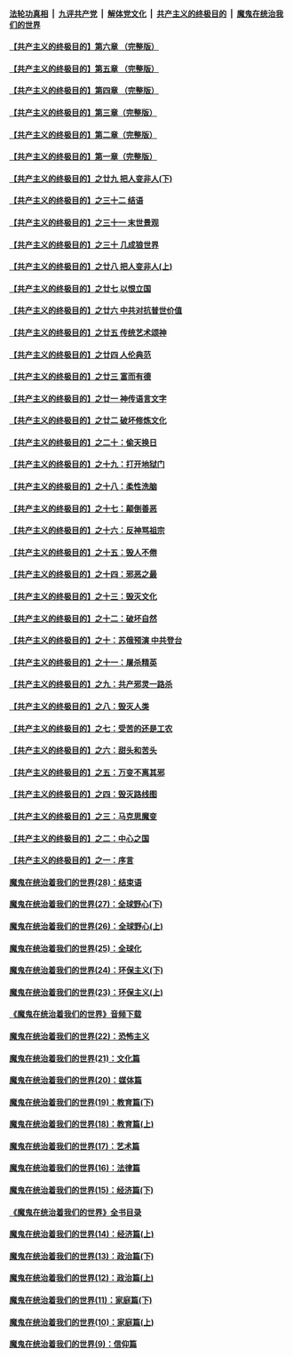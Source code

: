 ####  [法轮功真相](../../../../basic/blob/master/README.md?t=05061801) &nbsp;|&nbsp; [九评共产党](../../../../9ping.md/blob/master/README.md?t=05061801) &nbsp;|&nbsp; [解体党文化](../../../../jtdwh.md/blob/master/README.md?t=05061801)  &nbsp;|&nbsp; [共产主义的终极目的](../../../../gczydzjmd.md/blob/master/README.md?t=05061801) &nbsp;|&nbsp; [魔鬼在统治我们的世界](../../../../mgztzwmdsj.md/blob/master/README.md?t=05061801) 

#### [【共产主义的终极目的】第六章 （完整版）](../pages/nsc422/n11428913.md?t=05061801) 

#### [【共产主义的终极目的】第五章 （完整版）](../pages/nsc422/n11428912.md?t=05061801) 

#### [【共产主义的终极目的】第四章 （完整版）](../pages/nsc422/n11428907.md?t=05061801) 

#### [【共产主义的终极目的】第三章（完整版）](../pages/nsc422/n11428848.md?t=05061801) 

#### [【共产主义的终极目的】第二章（完整版）](../pages/nsc422/n11428831.md?t=05061801) 

#### [【共产主义的终极目的】第一章（完整版）](../pages/nsc422/n11417651.md?t=05061801) 

#### [【共产主义的终极目的】之廿九 把人变非人(下)](../pages/nsc422/n11344140.md?t=05061801) 

#### [【共产主义的终极目的】之三十二 结语](../pages/nsc422/n11360535.md?t=05061801) 

#### [【共产主义的终极目的】之三十一 末世景观](../pages/nsc422/n11351129.md?t=05061801) 

#### [【共产主义的终极目的】之三十 几成狼世界](../pages/nsc422/n11348280.md?t=05061801) 

#### [【共产主义的终极目的】之廿八 把人变非人(上)](../pages/nsc422/n11340492.md?t=05061801) 

#### [【共产主义的终极目的】之廿七 以恨立国](../pages/nsc422/n11336944.md?t=05061801) 

#### [【共产主义的终极目的】之廿六 中共对抗普世价值](../pages/nsc422/n11324785.md?t=05061801) 

#### [【共产主义的终极目的】之廿五 传统艺术颂神](../pages/nsc422/n11296396.md?t=05061801) 

#### [【共产主义的终极目的】之廿四 人伦典范](../pages/nsc422/n11296397.md?t=05061801) 

#### [【共产主义的终极目的】之廿三 富而有德](../pages/nsc422/n11283598.md?t=05061801) 

#### [【共产主义的终极目的】之廿一 神传语言文字](../pages/nsc422/n11263265.md?t=05061801) 

#### [【共产主义的终极目的】之廿二 破坏修炼文化](../pages/nsc422/n11245728.md?t=05061801) 

#### [【共产主义的终极目的】之二十：偷天换日](../pages/nsc422/n11238846.md?t=05061801) 

#### [【共产主义的终极目的】之十九：打开地狱门](../pages/nsc422/n11206376.md?t=05061801) 

#### [【共产主义的终极目的】之十八：柔性洗脑](../pages/nsc422/n11199994.md?t=05061801) 

#### [【共产主义的终极目的】之十七：颠倒善恶](../pages/nsc422/n11179782.md?t=05061801) 

#### [【共产主义的终极目的】之十六：反神骂祖宗](../pages/nsc422/n11166798.md?t=05061801) 

#### [【共产主义的终极目的】之十五：毁人不倦](../pages/nsc422/n11166792.md?t=05061801) 

#### [【共产主义的终极目的】之十四：邪恶之最](../pages/nsc422/n11150249.md?t=05061801) 

#### [【共产主义的终极目的】之十三：毁灭文化](../pages/nsc422/n11135227.md?t=05061801) 

#### [【共产主义的终极目的】之十二：破坏自然](../pages/nsc422/n11135214.md?t=05061801) 

#### [【共产主义的终极目的】之十：苏俄预演 中共登台](../pages/nsc422/n11118424.md?t=05061801) 

#### [【共产主义的终极目的】之十一：屠杀精英](../pages/nsc422/n11118442.md?t=05061801) 

#### [【共产主义的终极目的】之九：共产邪灵一路杀](../pages/nsc422/n11114139.md?t=05061801) 

#### [【共产主义的终极目的】之八：毁灭人类](../pages/nsc422/n11108503.md?t=05061801) 

#### [【共产主义的终极目的】之七：受苦的还是工农](../pages/nsc422/n11101809.md?t=05061801) 

#### [【共产主义的终极目的】之六：甜头和苦头](../pages/nsc422/n11096971.md?t=05061801) 

#### [【共产主义的终极目的】之五：万变不离其邪](../pages/nsc422/n11091285.md?t=05061801) 

#### [【共产主义的终极目的】之四：毁灭路线图](../pages/nsc422/n11086284.md?t=05061801) 

#### [【共产主义的终极目的】之三：马克思魔变](../pages/nsc422/n11061941.md?t=05061801) 

#### [【共产主义的终极目的】之二：中心之国](../pages/nsc422/n11047728.md?t=05061801) 

#### [【共产主义的终极目的】之一：序言](../pages/nsc422/n11086077.md?t=05061801) 

#### [魔鬼在统治着我们的世界(28)：结束语](../pages/nsc422/n10936246.md?t=05061801) 

#### [魔鬼在统治着我们的世界(27)：全球野心(下)](../pages/nsc422/n10928319.md?t=05061801) 

#### [魔鬼在统治着我们的世界(26)：全球野心(上)](../pages/nsc422/n10900318.md?t=05061801) 

#### [魔鬼在统治着我们的世界(25)：全球化](../pages/nsc422/n10788205.md?t=05061801) 

#### [魔鬼在统治着我们的世界(24)：环保主义(下)](../pages/nsc422/n10695307.md?t=05061801) 

#### [魔鬼在统治着我们的世界(23)：环保主义(上)](../pages/nsc422/n10688613.md?t=05061801) 

#### [《魔鬼在统治着我们的世界》音频下载](../pages/nsc422/n10635553.md?t=05061801) 

#### [魔鬼在统治着我们的世界(22)：恐怖主义](../pages/nsc422/n10614727.md?t=05061801) 

#### [魔鬼在统治着我们的世界(21)：文化篇](../pages/nsc422/n10597706.md?t=05061801) 

#### [魔鬼在统治着我们的世界(20)：媒体篇](../pages/nsc422/n10586579.md?t=05061801) 

#### [魔鬼在统治着我们的世界(19)：教育篇(下)](../pages/nsc422/n10564808.md?t=05061801) 

#### [魔鬼在统治着我们的世界(18)：教育篇(上)](../pages/nsc422/n10526970.md?t=05061801) 

#### [魔鬼在统治着我们的世界(17)：艺术篇](../pages/nsc422/n10499093.md?t=05061801) 

#### [魔鬼在统治着我们的世界(16)：法律篇](../pages/nsc422/n10485969.md?t=05061801) 

#### [魔鬼在统治着我们的世界(15)：经济篇(下)](../pages/nsc422/n10469975.md?t=05061801) 

#### [《魔鬼在统治着我们的世界》全书目录](../pages/nsc422/n10464261.md?t=05061801) 

#### [魔鬼在统治着我们的世界(14)：经济篇(上)](../pages/nsc422/n10457370.md?t=05061801) 

#### [魔鬼在统治着我们的世界(13)：政治篇(下)](../pages/nsc422/n10448270.md?t=05061801) 

#### [魔鬼在统治着我们的世界(12)：政治篇(上)](../pages/nsc422/n10444576.md?t=05061801) 

#### [魔鬼在统治着我们的世界(11)：家庭篇(下)](../pages/nsc422/n10440961.md?t=05061801) 

#### [魔鬼在统治着我们的世界(10)：家庭篇(上)](../pages/nsc422/n10435448.md?t=05061801) 

#### [魔鬼在统治着我们的世界(9)：信仰篇](../pages/nsc422/n10432159.md?t=05061801) 

